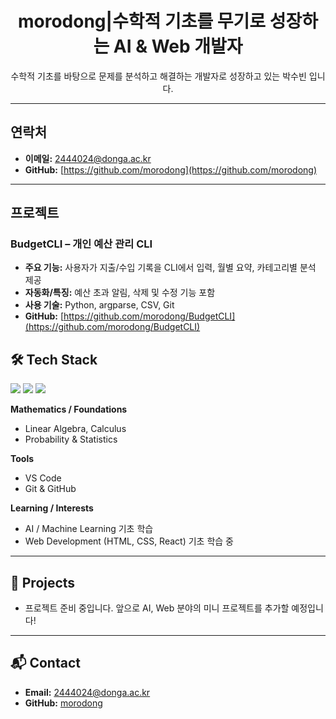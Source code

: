 <h1 align="center"> morodong|수학적 기초를 무기로 성장하는 AI & Web 개발자 </h1>

<p align="center">
   수학적 기초를 바탕으로 문제를 분석하고 해결하는 개발자로 성장하고 있는 박수빈 입니다.<br>
</p>

---

## 연락처
- **이메일:** 2444024@donga.ac.kr  
- **GitHub:** [https://github.com/morodong](https://github.com/morodong)

---

## 프로젝트

### BudgetCLI – 개인 예산 관리 CLI
- **주요 기능:** 사용자가 지출/수입 기록을 CLI에서 입력, 월별 요약, 카테고리별 분석 제공  
- **자동화/특징:** 예산 초과 알림, 삭제 및 수정 기능 포함  
- **사용 기술:** Python, argparse, CSV, Git  
- **GitHub:** [https://github.com/morodong/BudgetCLI](https://github.com/morodong/BudgetCLI)
## 🛠 Tech Stack
<p align="left">
  <img src="https://img.shields.io/badge/Python-3776AB?style=for-the-badge&logo=python&logoColor=white" />
  <img src="https://img.shields.io/badge/C++-00599C?style=for-the-badge&logo=cplusplus&logoColor=white" />
  <img src="https://img.shields.io/badge/JavaScript-F7DF1E?style=for-the-badge&logo=javascript&logoColor=black" />
</p>

**Mathematics / Foundations**  
- Linear Algebra, Calculus  
- Probability & Statistics  

**Tools**  
- VS Code  
- Git & GitHub  

**Learning / Interests**  
- AI / Machine Learning 기초 학습  
- Web Development (HTML, CSS, React) 기초 학습 중  

---

## 📂 Projects
- 프로젝트 준비 중입니다. 앞으로 AI, Web 분야의 미니 프로젝트를 추가할 예정입니다!

---

## 📬 Contact
- **Email:** 2444024@donga.ac.kr  
- **GitHub:** [morodong](https://github.com/morodong)
